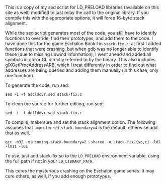 This is a copy of my sed script for LD_PRELOAD libraries (available on
this site as well) modified to just relay the call to the original
library.  If you compile this with the appropriate options, it will
force 16-byte stack alignment.

While the sed script generates most of the code, you still have to
identify fucntions to override, find their prototypes, and add them to
the code.  I have done this for the game Eschalon Book I in
`stack-fix.c`: at first I added functions that were crashing, but when
gdb was no longer able to identify these (due to missing unwind
information), I went ahead and added all symbols in glx or GL directly
referred to by the binary. This also includes glXGetProcAddressARB,
which I treat differently in order to find out what addresses are
being queried and adding them manually (in this case, only one
function).

To generate the code, run sed:

    sed -i -f addldovr.sed stack-fix.c

To clean the source for further editing, run sed:

    sed -i -f delldovr.sed stack-fix.c

To compile, make sure and set the stack alignment option.  The
following assumes that `-mpreferred-stack-boundary=4` is the default;
otherwise add that as well.

    gcc -m32 -mincoming-stack-boundary=2 -shared -o stack-fix.{so,c} -ldl -lX11 -lGL

To use, just add stack-fix.so to the `LD_PRELOAD` environment variable,
using the full path if not in your `LD_LIBRARY_PATH`.

This cures the mysterious crashing on the Eschalon game series.  It
may cure others, as well, if you add enough prototypes.
